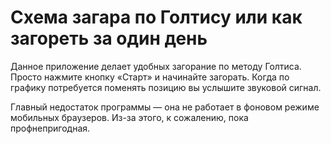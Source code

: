Схема загара по Голтису или как загореть за один день
=====================================================

Данное приложение делает удобных загорание по методу Голтиса. 
Просто нажмите кнопку «Старт» и начинайте загорать. 
Когда по графику потребуется поменять позицию вы услышите звуковой сигнал.

Главный недостаток программы — она не работает в фоновом режиме мобильных браузеров.
Из-за этого, к сожалению, пока профнепригодная.